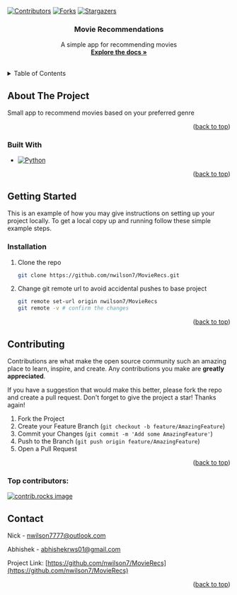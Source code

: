 <a id="readme-top"></a>

<!-- PROJECT SHIELDS -->

[![Contributors][contributors-shield]][contributors-url]
[![Forks][forks-shield]][forks-url]
[![Stargazers][stars-shield]][stars-url]


<h3 align="center">Movie Recommendations</h3>

  <p align="center">
    A simple app for recommending movies
    <br />
    <a href="https://github.com/nwilson7/MovieRecs"><strong>Explore the docs »</strong></a>
    <br />
    <br />
  </p>


<!-- TABLE OF CONTENTS -->
<details>
  <summary>Table of Contents</summary>
  <ol>
    <li>
      <a href="#about-the-project">About The Project</a>
      <ul>
        <li><a href="#built-with">Built With</a></li>
      </ul>
    </li>
    <li>
      <a href="#getting-started">Getting Started</a>
      <ul>
        <li><a href="#installation">Installation</a></li>
      </ul>
    </li>
    <li><a href="#contributing">Contributing</a></li>
    <li><a href="#contact">Contact</a></li>
  </ol>
</details>



<!-- ABOUT THE PROJECT -->
## About The Project

Small app to recommend movies based on your preferred genre

<p align="right">(<a href="#readme-top">back to top</a>)</p>



### Built With

* [![Python][Python]][Python-url]

<p align="right">(<a href="#readme-top">back to top</a>)</p>



<!-- GETTING STARTED -->
## Getting Started

This is an example of how you may give instructions on setting up your project locally.
To get a local copy up and running follow these simple example steps.

### Installation

1. Clone the repo
   ```sh
   git clone https://github.com/nwilson7/MovieRecs.git
   ```
2. Change git remote url to avoid accidental pushes to base project
   ```sh
   git remote set-url origin nwilson7/MovieRecs
   git remote -v # confirm the changes
   ```

<p align="right">(<a href="#readme-top">back to top</a>)</p>


<!-- CONTRIBUTING -->
## Contributing

Contributions are what make the open source community such an amazing place to learn, inspire, and create. Any contributions you make are **greatly appreciated**.

If you have a suggestion that would make this better, please fork the repo and create a pull request. Don't forget to give the project a star! Thanks again!

1. Fork the Project
2. Create your Feature Branch (`git checkout -b feature/AmazingFeature`)
3. Commit your Changes (`git commit -m 'Add some AmazingFeature'`)
4. Push to the Branch (`git push origin feature/AmazingFeature`)
5. Open a Pull Request

<p align="right">(<a href="#readme-top">back to top</a>)</p>

### Top contributors:

<a href="https://github.com/nwilson7/MovieRecs/graphs/contributors">
  <img src="https://contrib.rocks/image?repo=nwilson7/MovieRecs" alt="contrib.rocks image" />
</a>


<!-- CONTACT -->
## Contact

Nick - nwilson7777@outlook.com

Abhishek - abhishekrws01@gmail.com

Project Link: [https://github.com/nwilson7/MovieRecs](https://github.com/nwilson7/MovieRecs)

<p align="right">(<a href="#readme-top">back to top</a>)</p>



<!-- MARKDOWN LINKS & IMAGES -->
<!-- https://www.markdownguide.org/basic-syntax/#reference-style-links -->
[contributors-shield]: https://img.shields.io/github/contributors/nwilson7/MovieRecs.svg?style=for-the-badge
[contributors-url]: https://github.com/nwilson7/MovieRecs/graphs/contributors
[forks-shield]: https://img.shields.io/github/forks/nwilson7/MovieRecs.svg?style=for-the-badge
[forks-url]: https://github.com/nwilson7/MovieRecs/network/members
[stars-shield]: https://img.shields.io/github/stars/nwilson7/MovieRecs.svg?style=for-the-badge
[stars-url]: https://github.com/nwilson7/MovieRecs/stargazers
[Python]: https://img.shields.io/badge/Python-FFD43B?style=for-the-badge&logo=python&logoColor=blue
[Python-url]: https://docs.python.org/3.12/